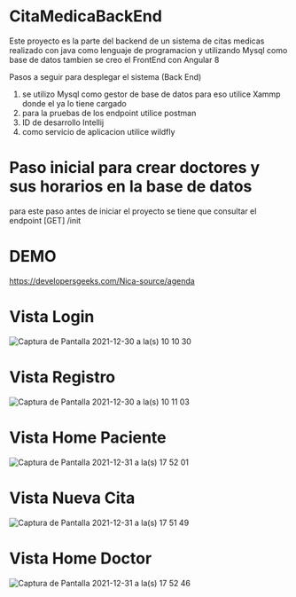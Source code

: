# CitaMedicaBackEnd
Este proyecto es la parte del backend de un sistema de citas medicas realizado con java como lenguaje de programacion y utilizando Mysql como base de datos
tambien se creo el FrontEnd con Angular 8

Pasos a seguir para desplegar el sistema (Back End)
1) se utilizo Mysql como gestor de base de datos para eso utilice Xammp donde el ya lo tiene cargado
2) para la pruebas de los endpoint utilice postman
3) ID de desarrollo Intellij
4) como servicio de aplicacion utilice wildfly

# Paso inicial para crear doctores y sus horarios en la base de datos
para este paso antes de iniciar el proyecto se tiene que consultar el endpoint
[GET] /init

# DEMO
https://developersgeeks.com/Nica-source/agenda

# Vista Login
![Captura de Pantalla 2021-12-30 a la(s) 10 10 30](https://user-images.githubusercontent.com/46539023/147841378-2d70c96f-8e3a-4aed-babb-151446c0de6f.png)

# Vista Registro
![Captura de Pantalla 2021-12-30 a la(s) 10 11 03](https://user-images.githubusercontent.com/46539023/147841414-6e439529-0837-431c-bd2c-485729c36f10.png)

# Vista Home Paciente
![Captura de Pantalla 2021-12-31 a la(s) 17 52 01](https://user-images.githubusercontent.com/46539023/147841435-be23ffb3-2416-4271-a3e8-2da168e46303.png)

# Vista Nueva Cita
![Captura de Pantalla 2021-12-31 a la(s) 17 51 49](https://user-images.githubusercontent.com/46539023/147841440-c1ee6ab5-88e1-481e-8357-4bed81fd2034.png)

# Vista Home Doctor
![Captura de Pantalla 2021-12-31 a la(s) 17 52 46](https://user-images.githubusercontent.com/46539023/147841448-4bb44c4e-b00c-4893-8a8f-fb6ccfb79dc9.png)
